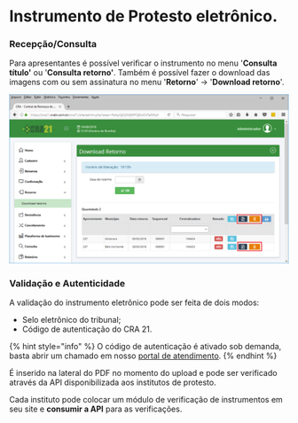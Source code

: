 # Instrumento de Protesto eletrônico.

### Recepção/Consulta

Para apresentantes é possível verificar o instrumento no menu '**Consulta título'** ou '**Consulta retorno'**. Também é possível fazer o download das imagens com ou sem assinatura no menu '**Retorno**' -> '**Download retorno**'.

![](<../../../.gitbook/assets/image (32) (1) (2).png>)

### Validação e Autenticidade

A validação do instrumento eletrônico pode ser feita de dois modos:

* Selo eletrônico do tribunal;
* Código de autenticação do CRA 21.

{% hint style="info" %}
O código de autenticação é ativado sob demanda, basta abrir um chamado em nosso [portal de atendimento](http://atendimento.p21sistemas.com.br).
{% endhint %}

É inserido na lateral do PDF no momento do upload e pode ser verificado através da API disponibilizada aos institutos de protesto.

Cada instituto pode colocar um módulo de verificação de instrumentos em seu site e **consumir a API** para as verificações.
